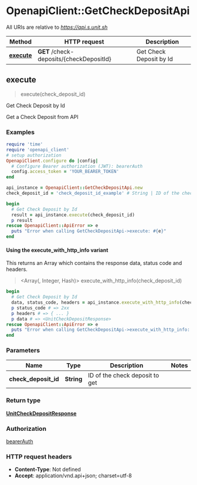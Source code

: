# OpenapiClient::GetCheckDepositApi

All URIs are relative to *https://api.s.unit.sh*

| Method | HTTP request | Description |
| ------ | ------------ | ----------- |
| [**execute**](GetCheckDepositApi.md#execute) | **GET** /check-deposits/{checkDepositId} | Get Check Deposit by Id |


## execute

> <UnitCheckDepositResponse> execute(check_deposit_id)

Get Check Deposit by Id

Get a Check Deposit from API 

### Examples

```ruby
require 'time'
require 'openapi_client'
# setup authorization
OpenapiClient.configure do |config|
  # Configure Bearer authorization (JWT): bearerAuth
  config.access_token = 'YOUR_BEARER_TOKEN'
end

api_instance = OpenapiClient::GetCheckDepositApi.new
check_deposit_id = 'check_deposit_id_example' # String | ID of the check deposit to get

begin
  # Get Check Deposit by Id
  result = api_instance.execute(check_deposit_id)
  p result
rescue OpenapiClient::ApiError => e
  puts "Error when calling GetCheckDepositApi->execute: #{e}"
end
```

#### Using the execute_with_http_info variant

This returns an Array which contains the response data, status code and headers.

> <Array(<UnitCheckDepositResponse>, Integer, Hash)> execute_with_http_info(check_deposit_id)

```ruby
begin
  # Get Check Deposit by Id
  data, status_code, headers = api_instance.execute_with_http_info(check_deposit_id)
  p status_code # => 2xx
  p headers # => { ... }
  p data # => <UnitCheckDepositResponse>
rescue OpenapiClient::ApiError => e
  puts "Error when calling GetCheckDepositApi->execute_with_http_info: #{e}"
end
```

### Parameters

| Name | Type | Description | Notes |
| ---- | ---- | ----------- | ----- |
| **check_deposit_id** | **String** | ID of the check deposit to get |  |

### Return type

[**UnitCheckDepositResponse**](UnitCheckDepositResponse.md)

### Authorization

[bearerAuth](../README.md#bearerAuth)

### HTTP request headers

- **Content-Type**: Not defined
- **Accept**: application/vnd.api+json; charset=utf-8

